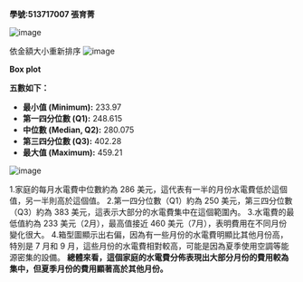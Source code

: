 **學號:513717007 張育菁**

![image](https://github.com/user-attachments/assets/51f5658e-30c3-41c2-88ca-62c5b7d8fb22)

依金額大小重新排序
![image](https://github.com/user-attachments/assets/87007c49-6b3e-4b53-aba7-628ef53d677e)

**Box plot**

**五數如下：**
- **最小值 (Minimum):** 233.97
- **第一四分位數 (Q1):** 248.615
- **中位數 (Median, Q2):** 280.075
- **第三四分位數 (Q3):** 402.28
- **最大值 (Maximum):** 459.21


![image](https://github.com/user-attachments/assets/82081a9b-26ad-4618-bd19-540aca755ffb)

1.家庭的每月水電費中位數約為 286 美元，這代表有一半的月份水電費低於這個值，另一半則高於這個值。
2.第一四分位數（Q1）約為 250 美元，第三四分位數（Q3）約為 383 美元，這表示大部分的水電費集中在這個範圍內。
3.水電費的最低值約為 233 美元（2月），最高值接近 460 美元（7月），表明費用在不同月份變化很大。
4.箱型圖顯示出右偏，因為有一些月份的水電費明顯比其他月份高，特別是 7 月和 9 月，這些月份的水電費相對較高，可能是因為夏季使用空調等能源密集的設備。
**總體來看，這個家庭的水電費分佈表現出大部分月份的費用較為集中，但夏季月份的費用顯著高於其他月份。**
